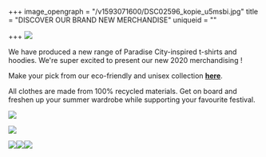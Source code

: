 +++
image_opengraph = "/v1593071600/DSC02596_kopie_u5msbi.jpg"
title = "DISCOVER OUR BRAND NEW MERCHANDISE"
uniqueid = ""

+++
![](https://res.cloudinary.com/dxswtxauo/image/upload/w_1000/f_auto/v1593071600/DSC02596_kopie_u5msbi.jpg)

We have produced a new range of Paradise City-inspired t-shirts and  
hoodies. We're super excited to present our new 2020 merchandising !

Make your pick from our eco-friendly and unisex collection [**here**](https://paradisecitystore.be/).

All clothes are made from 100% recycled materials. Get on board and freshen up your summer wardrobe while supporting your favourite festival.

![](https://res.cloudinary.com/dxswtxauo/image/upload/w_1000/f_auto/v1593077943/DSC02634-Edit-Edit-2_kopie_yqdhca.jpg)

![](https://res.cloudinary.com/dxswtxauo/image/upload/w_1000/f_auto/v1593077993/DSC02755-Edit-Edit_kopie_hpd7pa.jpg)

![](https://res.cloudinary.com/dxswtxauo/image/upload/w_1000/f_auto/v1593078014/DSC02731_kopie_rwaivx.jpg)![](https://res.cloudinary.com/dxswtxauo/image/upload/w_1000/f_auto/v1593077917/DSC02891-Edit-2_kopie_fdnuiu.jpg)![](https://res.cloudinary.com/dxswtxauo/image/upload/w_1000/f_auto/v1593077921/DSC02870-Edit_kopie_ota3i4.jpg)